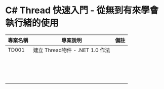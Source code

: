 # C# Thread 快速入門 - 從無到有來學會執行緒的使用

|專案名稱|專案說明|備註|
|-|-|-|
|TD001|建立 Thread物件 - .NET 1.0 作法||
||||
||||
||||
||||
||||
||||
||||
||||
||||
||||
||||
||||
||||
||||
||||


